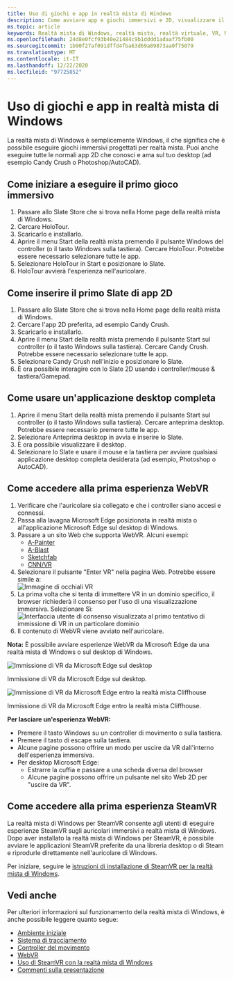 ```yaml
---
title: Uso di giochi e app in realtà mista di Windows
description: Come avviare app e giochi immersivi e 2D, visualizzare il desktop e sperimentare il contenuto di WebVR e SteamVR.
ms.topic: article
keywords: Realtà mista di Windows, realtà mista, realtà virtuale, VR, MR, Apps, giochi, desktop, SteamVR, WebVR, Steam
ms.openlocfilehash: 24d8e0fcf93b40e21484c9b1dddd1adaaf75fb00
ms.sourcegitcommit: 1b90f27af091dffd4fba63d69a89873aa0f75079
ms.translationtype: MT
ms.contentlocale: it-IT
ms.lasthandoff: 12/22/2020
ms.locfileid: "97725852"
---
```

# <a name="using-games-and-apps-in-windows-mixed-reality"></a>Uso di giochi e app in realtà mista di Windows

La realtà mista di Windows è semplicemente Windows, il che significa che è possibile eseguire giochi immersivi progettati per realtà mista. Puoi anche eseguire tutte le normali app 2D che conosci e ama sul tuo desktop (ad esempio Candy Crush o Photoshop/AutoCAD).

## <a name="how-to-get-into-your-first-immersive-game"></a>Come iniziare a eseguire il primo gioco immersivo

1. Passare allo Slate Store che si trova nella Home page della realtà mista di Windows.
2. Cercare HoloTour.
3. Scaricarlo e installarlo.
4. Aprire il menu Start della realtà mista premendo il pulsante Windows del controller (o il tasto Windows sulla tastiera). Cercare HoloTour. Potrebbe essere necessario selezionare tutte le app.
5. Selezionare HoloTour in Start e posizionare lo Slate.
6. HoloTour avvierà l'esperienza nell'auricolare.

## <a name="how-to-place-your-first-2d-app-slate"></a>Come inserire il primo Slate di app 2D

1. Passare allo Slate Store che si trova nella Home page della realtà mista di Windows.
2. Cercare l'app 2D preferita, ad esempio Candy Crush.
3. Scaricarlo e installarlo.
4. Aprire il menu Start della realtà mista premendo il pulsante Start sul controller (o il tasto Windows sulla tastiera). Cercare Candy Crush. Potrebbe essere necessario selezionare tutte le app.
5. Selezionare Candy Crush nell'inizio e posizionare lo Slate.
6. È ora possibile interagire con lo Slate 2D usando i controller/mouse & tastiera/Gamepad.

## <a name="how-to-use-a-full-desktop-application"></a>Come usare un'applicazione desktop completa

1. Aprire il menu Start della realtà mista premendo il pulsante Start sul controller (o il tasto Windows sulla tastiera). Cercare anteprima desktop. Potrebbe essere necessario premere tutte le app.
2. Selezionare Anteprima desktop in avvia e inserire lo Slate.
3. È ora possibile visualizzare il desktop.
4. Selezionare lo Slate e usare il mouse e la tastiera per avviare qualsiasi applicazione desktop completa desiderata (ad esempio, Photoshop o AutoCAD).

## <a name="how-to-get-into-your-first-webvr-experience"></a>Come accedere alla prima esperienza WebVR

1. Verificare che l'auricolare sia collegato e che i controller siano accesi e connessi.
2. Passa alla lavagna Microsoft Edge posizionata in realtà mista o all'applicazione Microsoft Edge sul desktop di Windows.
3. Passare a un sito Web che supporta WebVR. Alcuni esempi:
   * [A-Painter](https://aframe.io/a-painter/)
   * [A-Blast](https://aframe.io/a-blast/)
   * [Sketchfab](https://sketchfab.com/)
   * [CNN/VR](https://cnn.com/vr)
4. Selezionare il pulsante "Enter VR" nella pagina Web. Potrebbe essere simile a: \
   ![Immagine di occhiali VR](images/75px-enter-vr.png)
5. La prima volta che si tenta di immettere VR in un dominio specifico, il browser richiederà il consenso per l'uso di una visualizzazione immersiva. Selezionare Sì: ![Interfaccia utente di consenso visualizzata al primo tentativo di immissione di VR in un particolare dominio](images/1053px-Webvr-consent-ui.png)
6. Il contenuto di WebVR viene avviato nell'auricolare.

**Nota:** È possibile avviare esperienze WebVR da Microsoft Edge da una realtà mista di Windows o sul desktop di Windows.

![Immissione di VR da Microsoft Edge sul desktop](images/450px-webvr-desktop.png)

Immissione di VR da Microsoft Edge sul desktop.

![Immissione di VR da Microsoft Edge entro la realtà mista Cliffhouse](images/450px-enter-vr-cliffhouse.jpg)

Immissione di VR da Microsoft Edge entro la realtà mista Cliffhouse.

**Per lasciare un'esperienza WebVR:**
* Premere il tasto Windows su un controller di movimento o sulla tastiera.
* Premere il tasto di escape sulla tastiera.
* Alcune pagine possono offrire un modo per uscire da VR dall'interno dell'esperienza immersiva.
* Per desktop Microsoft Edge:
  * Estrarre la cuffia e passare a una scheda diversa del browser
  * Alcune pagine possono offrire un pulsante nel sito Web 2D per "uscire da VR".

## <a name="how-to-get-into-your-first-steamvr-experience"></a>Come accedere alla prima esperienza SteamVR

La realtà mista di Windows per SteamVR consente agli utenti di eseguire esperienze SteamVR sugli auricolari immersivi a realtà mista di Windows. Dopo aver installato la realtà mista di Windows per SteamVR, è possibile avviare le applicazioni SteamVR preferite da una libreria desktop o di Steam e riprodurle direttamente nell'auricolare di Windows.

Per iniziare, seguire le [istruzioni di installazione di SteamVR per la realtà mista di Windows](https://docs.microsoft.com/windows/mixed-reality/enthusiast-guide/using-steamvr-with-windows-mixed-reality).

## <a name="see-also"></a>Vedi anche

Per ulteriori informazioni sul funzionamento della realtà mista di Windows, è anche possibile leggere quanto segue:
* [Ambiente iniziale](your-mixed-reality-home.md)
* [Sistema di tracciamento](tracking-system.md)
* [Controller del movimento](controllers-in-wmr.md)
* [WebVR](webvr.md)
* [Uso di SteamVR con la realtà mista di Windows](using-steamvr-with-windows-mixed-reality.md)
* [Commenti sulla presentazione](filing-feedback.md)
